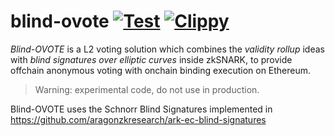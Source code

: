 # blind-ovote [![Test](https://github.com/aragonzkresearch/blind-ovote/workflows/Test/badge.svg)](https://github.com/aragonzkresearch/blind-ovote/actions?query=workflow%3ATest) [![Clippy](https://github.com/aragonzkresearch/blind-ovote/workflows/Clippy/badge.svg)](https://github.com/aragonzkresearch/blind-ovote/actions?query=workflow%3AClippy)

*Blind-OVOTE* is a L2 voting solution which combines the *validity rollup* ideas with *blind signatures over elliptic curves* inside zkSNARK, to provide offchain anonymous voting with onchain binding execution on Ethereum.

> Warning: experimental code, do not use in production.

Blind-OVOTE uses the Schnorr Blind Signatures implemented in https://github.com/aragonzkresearch/ark-ec-blind-signatures
